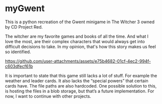# myGwent

This is a python recreation of the Gwent minigame in The Witcher 3 owned by CD Project Red.

The witcher are my favorite games and books of all the time. And what I love the most, are their complex characters that would always get into difficult decisions to take. In my opinion, that's how this story makes us feel so identified.

https://github.com/user-attachments/assets/e75b4682-01cf-4ec2-994f-c603dfecf61b

It is important to state that this game still lacks a lot of stuff. For example the weather and leader cards. It also lacks the “special powers” that certain cards have. The file paths are also hardcoded. One possible solution to this, is hosting the files in a blob storage, but that’s a future implementation. For now, I want to continue with other projects.
